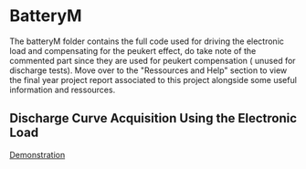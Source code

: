 # BatteryM
The batteryM folder contains the full code used for driving the electronic load and compensating for the peukert effect, do take note of the 
commented part since they are used for peukert compensation ( unused for discharge tests).
Move over to the "Ressources and Help" section to view the final year project report associated to this project alongside some useful information and ressources.

## Discharge Curve Acquisition Using the Electronic Load
[Demonstration](https://www.linkedin.com/posts/azinedine_final-year-bachelors-project-showcase-activity-6951654952251383808-sywo?utm_source=share&utm_medium=member_desktop)
